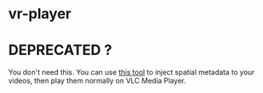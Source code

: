 # vr-player

# DEPRECATED ?
You don't need this. You can use [this tool](https://github.com/google/spatial-media) to inject spatial metadata to your videos, then play them normally on VLC Media Player.
